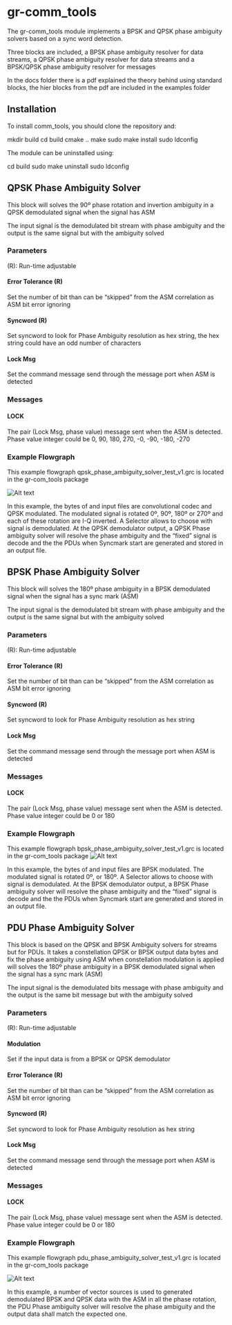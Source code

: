 # gr-comm_tools
The gr-comm_tools module implements a BPSK and QPSK phase ambiguity solvers based on a sync word detection. 

Three blocks are included, a BPSK phase ambiguity resolver for data streams, a QPSK phase ambiguity resolver for data streams and a BPSK/QPSK phase ambiguity resolver for messages

In the docs folder there is a pdf explained the theory behind using standard blocks, the hier blocks from the pdf are included in the examples folder

## Installation
To install comm_tools, you should clone the repository and:

mkdir build
cd build
cmake ..
make
sudo make install
sudo ldconfig

The module can be uninstalled using:

cd build
sudo make uninstall
sudo ldconfig

## QPSK Phase Ambiguity Solver
This block will solves the 90º phase rotation and invertion ambiguity in a QPSK demodulated signal when the signal has ASM

The input signal is the demodulated bit stream with phase ambiguity and the output is the same signal but with the ambiguity solved 
### Parameters
(R): Run-time adjustable
#### Error Tolerance (R)
Set the number of bit than can be “skipped” from the ASM correlation as ASM bit error ignoring
#### Syncword (R)
Set syncword to look for Phase Ambiguity resolution as hex string, the hex string could have an odd number of characters 
#### Lock Msg
Set the command message send through the message port when ASM is detected

### Messages
#### LOCK
The pair (Lock Msg, phase value) message sent when the ASM is detected. Phase value integer could be 0, 90, 180, 270, -0, -90, -180, -270

### Example Flowgraph
This example flowgraph qpsk_phase_ambiguity_solver_test_v1.grc is located in the gr-com_tools package

![Alt text](./images/qpsk_ambiguity_solver.png?raw=true "QPSK Phase Ambiguity Solver Example")
   
In this example, the bytes of and input files are convolutional codec and QPSK modulated. The modulated signal is rotated 0º, 90º, 180º or 270º and each of these rotation are I-Q inverted. A Selector allows to choose with signal is demodulated. At the QPSK demodulator output, a QPSK Phase ambiguity solver will resolve the phase ambiguity and the “fixed” signal is decode and the the PDUs when Syncmark start are generated and stored in an output file.

## BPSK Phase Ambiguity Solver
This block will solves the 180º phase ambiguity in a BPSK demodulated signal when the signal has a sync mark (ASM)

The input signal is the demodulated bit stream with phase ambiguity and the output is the same signal but with the ambiguity solved 
### Parameters
(R): Run-time adjustable
#### Error Tolerance (R)
Set the number of bit than can be “skipped” from the ASM correlation as ASM bit error ignoring
#### Syncword (R)
Set syncword to look for Phase Ambiguity resolution as hex string 
#### Lock Msg
Set the command message send through the message port when ASM is detected

### Messages
#### LOCK
The pair (Lock Msg, phase value) message sent when the ASM is detected. Phase value integer could be 0 or 180
### Example Flowgraph
This example flowgraph bpsk_phase_ambiguity_solver_test_v1.grc is located in the gr-com_tools package
![Alt text](./images/bpsk_ambiguity_solver.png?raw=true "BPSK Phase Ambiguity Solver Example")

In this example, the bytes of and input files are BPSK modulated. The modulated signal is rotated 0º, or 180º. A Selector allows to choose with signal is demodulated. At the BPSK demodulator output, a BPSK Phase ambiguity solver will resolve the phase ambiguity and the “fixed” signal is decode and the the PDUs when Syncmark start are generated and stored in an output file.

## PDU Phase Ambiguity Solver
This block is based on the QPSK and BPSK Ambiguity solvers for streams but for PDUs. It takes a constellation QPSK or BPSK output data bytes and fix the phase ambiguity using ASM when constellation modulation is applied  will solves the 180º phase ambiguity in a BPSK demodulated signal when the signal has a sync mark (ASM)

The input signal is the demodulated bits message with phase ambiguity and the output is the same bit message but with the ambiguity solved 
### Parameters
(R): Run-time adjustable
#### Modulation
Set if the input data is from a BPSK or QPSK demodulator
#### Error Tolerance (R)
Set the number of bit than can be “skipped” from the ASM correlation as ASM bit error ignoring
#### Syncword (R)
Set syncword to look for Phase Ambiguity resolution as hex string 
#### Lock Msg
Set the command message send through the message port when ASM is detected

### Messages
#### LOCK
The pair (Lock Msg, phase value) message sent when the ASM is detected. Phase value integer could be 0 or 180
### Example Flowgraph
This example flowgraph pdu_phase_ambiguity_solver_test_v1.grc is located in the gr-com_tools package

![Alt text](./images/pdu_ambiguity_solver.png?raw=true "PDU Phase Ambiguity Solver Example")

In this example, a number of vector sources is used to generated demodulated BPSK and QPSK data with the ASM in all the phase rotation, the PDU Phase ambiguity solver will resolve the phase ambiguity and the output data shall match the expected one.
